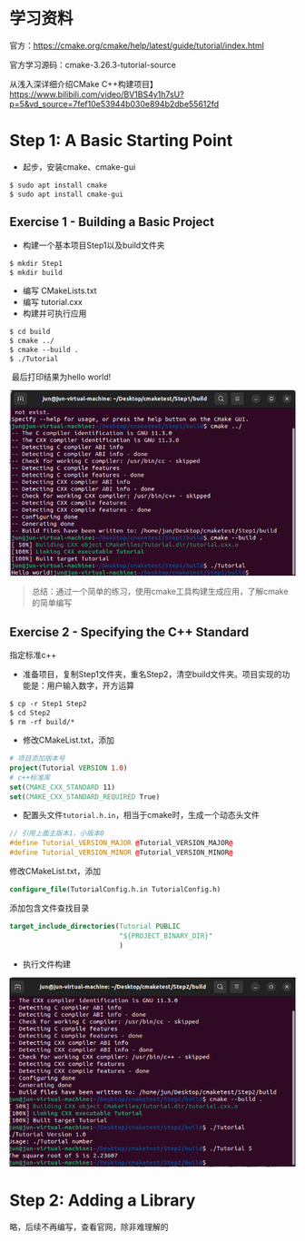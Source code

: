# 学习资料

官方：https://cmake.org/cmake/help/latest/guide/tutorial/index.html

官方学习源码：cmake-3.26.3-tutorial-source

从浅入深详细介绍CMake C++构建项目】https://www.bilibili.com/video/BV1BS4y1h7sU?p=5&vd_source=7fef10e53944b030e894b2dbe55612fd



# Step 1: A Basic Starting Point

- 起步，安装cmake、cmake-gui

```shell
$ sudo apt install cmake
$ sudo apt install cmake-gui
```

## Exercise 1 - Building a Basic Project

- 构建一个基本项目Step1以及build文件夹

```shell
$ mkdir Step1
$ mkdir build
```

- 编写 CMakeLists.txt
- 编写 tutorial.cxx
- 构建并可执行应用

```shell
$ cd build
$ cmake ../
$ cmake --build .
$ ./Tutorial
```

​	最后打印结果为hello world!

![image-20230502222211730](typora-user-images/image-20230502222211730.png)



> 总结：通过一个简单的练习，使用cmake工具构建生成应用，了解cmake的简单编写



## Exercise 2 - Specifying the C++ Standard

指定标准c++

- 准备项目，复制Step1文件夹，重名Step2，清空build文件夹。项目实现的功能是：用户输入数字，开方运算

```shell
$ cp -r Step1 Step2
$ cd Step2
$ rm -rf build/*
```

- 修改CMakeList.txt，添加

```cmake
# 项目添加版本号
project(Tutorial VERSION 1.0)
# c++标准库
set(CMAKE_CXX_STANDARD 11)
set(CMAKE_CXX_STANDARD_REQUIRED True)
```

- 配置头文件`tutorial.h.in`，相当于cmake时，生成一个动态头文件

```c++
// 引用上面主版本1，小版本0
#define Tutorial_VERSION_MAJOR @Tutorial_VERSION_MAJOR@
#define Tutorial_VERSION_MINOR @Tutorial_VERSION_MINOR@
```

修改CMakeList.txt，添加

```cmake
configure_file(TutorialConfig.h.in TutorialConfig.h)
```

添加包含文件查找目录

```cmake
target_include_directories(Tutorial PUBLIC
                           "${PROJECT_BINARY_DIR}"
                           )
```

- 执行文件构建

![image-20230503100225175](typora-user-images/image-20230503100225175.png)

# Step 2: Adding a Library

略，后续不再编写，查看官网，除非难理解的
